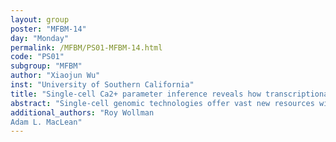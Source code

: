 ```yaml
---
layout: group
poster: "MFBM-14"
day: "Monday"
permalink: /MFBM/PS01-MFBM-14.html
code: "PS01"
subgroup: "MFBM"
author: "Xiaojun Wu"
inst: "University of Southern California"
title: "Single-cell Ca2+ parameter inference reveals how transcriptional states inform dynamic cell responses"
abstract: "Single-cell genomic technologies offer vast new resources with which to study cells, but their potential to inform parameter inference of cell dynamics has yet to be fully realized. Here we develop methods for Bayesian parameter inference with data that jointly measure gene expression and Ca2+ dynamics in single cells. We propose to share information between cells via transfer learning: for a sequence of cells, the posterior distribution of one cell is used to inform the prior distribution of the next. In application to intracellular Ca2+ signaling dynamics, we fit the parameters of a dynamical model for thousands of cells with variable single-cell responses. We show that transfer learning accelerates inference with sequences of cells regardless of how the cells are ordered. However, only by ordering cells based on their transcriptional similarity can we distinguish Ca2+ dynamic profiles and associated marker genes from the posterior distributions. Inference results reveal complex and competing sources of cell heterogeneity: parameter covariation can diverge between the intracellular and intercellular contexts. Overall, we discuss the extent to which single-cell parameter inference informed by transcriptional similarity can quantify relationships between gene expression states and signaling dynamics in single cells."
additional_authors: "Roy Wollman
Adam L. MacLean"
---
```

